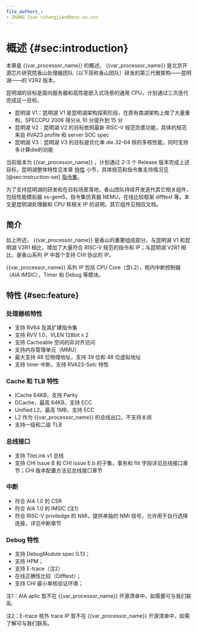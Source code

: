 ```yaml
---
file_authors_:
- ZHANG Jian <zhangjian@bosc.ac.cn>
---
```


# 概述 {#sec:introduction}

本章是 {{var_processor_name}} 的概述。 {{var_processor_name}} 是北京开源芯片研究院香山处理器团队（以下简称香山团队）研发的第三代微架构——昆明湖——的 V2R2 版本。

昆明湖的目标是面向服务器和高性能嵌入式场景的通用 CPU，计划通过三次迭代完成这一目标。

- 昆明湖 V1：昆明湖 V1 是昆明湖架构探索阶段，在原有南湖架构上做了大量重构，SPECCPU 2006 得分从 10 分提升到 15 分
- 昆明湖 V2：昆明湖 V2 的目标依照最新 RISC-V 规范完善功能，具体的规范来自 RVA23 profile 和 server SOC spec
- 昆明湖 V3：昆明湖 V3 的目标是优化单 die 32-64 核的多核性能，同时支持多计算die的功能

当前版本为 {{var_processor_name}} ，计划通过 2-3 个 Release 版本完成上述目标，昆明湖整体特性见本章 [特性](#feature) 小节，具体规范和指令集支持情况见 [@sec:instruction-set] [指令集](instruction-set.md)。

为了支持昆明湖的研发和在目标场景落地，香山团队持续开发迭代其它相关组件，包括性能模拟器 xs-gem5，指令集仿真器 NEMU，在线比较框架 difftest 等。本文是昆明湖处理器和 CPU 核相关 IP 的说明，其它组件见相应文档。

## 简介
如上所述， {{var_processor_name}} 是香山的重要组成部分。与昆明湖 V1 和昆明湖 V2R1 相比，增加了大量符合 RISC-V 规范的指令和 IP；与昆明湖 V2R1 相比，是香山系列 IP 中首个支持 CHI 协议的 IP。

{{var_processor_name}} 系列 IP 包括 CPU Core（含L2），核内中断控制器（AIA IMSIC），Timer 和 Debug 等模块。

## 特性 {#sec:feature}

### 处理器核特性

- 支持 RV64 及其扩建指令集
- 支持 RVV 1.0，VLEN 128bit x 2
- 支持 Cacheable 空间的非对齐访问
- 支持内存管理单元（MMU）
- 最大支持 48 位物理地址，支持 39 位和 48 位虚拟地址
- 支持 timer 中断，支持 RVA23-Sstc 特性

### Cache 和 TLB 特性

- ICache 64KB，支持 Parity
- DCache，最高 64KB，支持 ECC
- Unified L2，最高 1MB，支持 ECC
- L2 作为 {{var_processor_name}} 的总线出口，不支持关闭
- 支持一级和二级 TLB

### 总线接口

- 支持 TileLink v1 总线
- 支持 CHI Issue B 和 CHI Issue E.b 的子集，事务和 flit 字段详见总线接口章节；CHI 版本配置方法见总线接口章节

### 中断

- 符合 AIA 1.0 的 CSR
- 符合 AIA 1.0 的 IMSIC (注1)
- 符合 RISC-V priviledge 的 NMI，提供单独的 NMI 信号，允许用于自行选择连接，详见中断章节

### Debug 特性

- 支持 DebugModule spec 0.13；
- 支持 HPM；
- 支持 E-trace（注2）
- 在线正确性比较（Difftest）；
- 支持 CHI 最小单核验证环境；

注1：AIA aplic 暂不在 {{var_processor_name}} 开源清单中，如需要可与我们联系;

注2：E-trace 核外 trace IP 暂不在 {{var_processor_name}} 开源清单中，如需了解可与我们联系。

<!--
## 可配置选项
DCache size
L2 size
CHI版本

## 标准遵从
unpriviledge
priviledge

The RISC-V Instruction Set Manual: Volume II Privileged Architecture

debugmodule
E-trace
server soc spec

指令集遵从版本
Module             | Version | Status
-------------------|---------|--------
Machine ISA        | 1.13    | Draft
Supervisor ISA     | 1.13    | Draft
Smrnmi Extension   | 0.1     | Draft
Svade Extension    | 1.0     | Ratified
Svnapot Extension  | 1.0     | Ratified
Svpbmt Extension   | 1.0     | Ratified
Svinval Extension  | 1.0     | Ratified
Svadu Extension    | 1.0     | Ratified 未支持
Hypervisor ISA     | 1.0     | Ratified

## 版本说明
0.1 draft
0.5 alpha: 早期用户版本

-->
